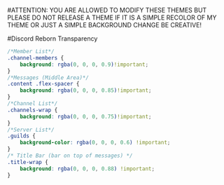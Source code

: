 #ATTENTION: YOU ARE ALLOWED TO MODIFY THESE THEMES BUT PLEASE DO NOT RELEASE A THEME IF IT IS A SIMPLE RECOLOR OF MY THEME OR JUST A SIMPLE BACKGROUND CHANGE BE CREATIVE!

#Discord Reborn Transparency
```css
/*Member List*/
.channel-members {
    background: rgba(0, 0, 0, 0.9)!important;
} 
/*Messages (Middle Area)*/
.content .flex-spacer {
    background: rgba(0, 0, 0, 0.85)!important;
}
/*Channel List*/
.channels-wrap {
    background: rgba(0, 0, 0, 0.75)!important;
}
/*Server List*/
.guilds {
    background-color: rgba(0, 0, 0, 0.6) !important;
}
/* Title Bar (bar on top of messages) */
.title-wrap {
    background: rgba(0, 0, 0, 0.88) !important;
}
